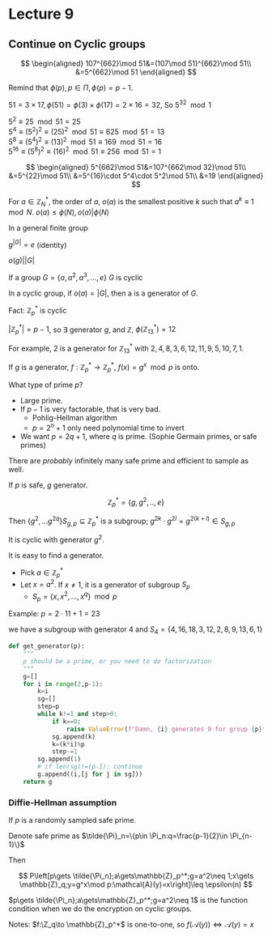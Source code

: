 # Lecture 9

## Continue on Cyclic groups

$$
\begin{aligned}
107^{662}\mod 51&=(107\mod 51)^{662}\mod 51\\
&=5^{662}\mod 51
\end{aligned}
$$

Remind that $\phi(p),p\in\Pi,\phi(p)=p-1$.

$51=3\times 17,\phi(51)=\phi(3)\times \phi(17)=2\times 16=32$, So $5^{32}\mod 1$

$5^2\equiv 25\mod 51=25$  
$5^4\equiv (5^2)^2\equiv(25)^2 \mod 51\equiv 625\mod 51=13$  
$5^8\equiv (5^4)^2\equiv(13)^2 \mod 51\equiv 169\mod 51=16$  
$5^16\equiv (5^8)^2\equiv(16)^2 \mod 51\equiv 256\mod 51=1$  

$$
\begin{aligned}
5^{662}\mod 51&=107^{662\mod 32}\mod 51\\
&=5^{22}\mod 51\\
&=5^{16}\cdot 5^4\cdot 5^2\mod 51\\
&=19
\end{aligned}
$$

For $a\in \mathbb{Z}_N^*$, the order of $a$, $o(a)$ is the smallest positive $k$ such that $a^k\equiv 1\mod N$. $o(a)\leq \phi(N),o(a)|\phi (N)$

In a general finite group

$g^{|G|}=e$ (identity)

$o(g)\vert |G|$

If a group $G=\{a,a^2,a^3,...,e\}$ $G$ is cyclic

In a cyclic group, if $o(a)=|G|$, then a is a generator of $G$.

Fact: $\mathbb{Z}^*_p$ is cyclic

$|\mathbb{Z}^*_p|=p-1$, so $\exists$ generator $g$, and $\mathbb{Z}$, $\phi(\mathbb{Z}_{13}^*)=12$

For example, $2$ is a generator for $\mathbb{Z}_{13}^*$ with $2,4,8,3,6,12,11,9,5,10,7,1$.

If $g$ is a generator, $f:\mathbb{Z}_p^*\to \mathbb{Z}_p^*$, $f(x)=g^x \mod p$ is onto.

What type of prime $p$?

- Large prime.
- If $p-1$ is very factorable, that is very bad.
  - Pohlig-Hellman algorithm
  - $p=2^n+1$ only need polynomial time to invert
- We want $p=2q+1$, where $q$ is prime. (Sophie Germain primes, or safe primes)

There are _probably_ infinitely many safe prime and efficient to sample as well.

If $p$ is safe, $g$ generator.

$$
\mathbb{Z}_p^*=\{g,g^2,..,e\}
$$

Then $\{g^2,...g^{2q}\}S_{g,p}\subseteq \mathbb{Z}_p^*$ is a subgroup; $g^{2k}\cdot g^{2l}=g^{2(k+l)}\in S_{g,p}$

It is cyclic with generator $g^2$.

It is easy to find a generator.

- Pick $a\in \mathbb{Z}_p^*$
- Let $x=a^2$. If $x\neq 1$, it is a generator of subgroup $S_p$
  - $S_p=\{x,x^2,...,x^q\}\mod p$

Example: $p=2\cdot 11+1=23$

we have a subgroup with generator $4$ and $S_4=\{4,16,18,3,12,2,8,9,13,6,1\}$

```python
def get_generator(p):
    """
    p should be a prime, or you need to do factorization
    """
    g=[]
    for i in range(2,p-1):
        k=i
        sg=[]
        step=p
        while k!=1 and step>0:
            if k==0:
                raise ValueError(f"Damn, {i} generates 0 for group {p}")
            sg.append(k)
            k=(k*i)%p
            step-=1
        sg.append(1)
        # if len(sg)!=(p-1): continue
        g.append((i,[j for j in sg]))
    return g
```

### Diffie-Hellman assumption

If $p$ is a randomly sampled safe prime.

Denote safe prime as $\tilde{\Pi}_n=\{p\in \Pi_n:q=\frac{p-1}{2}\in \Pi_{n-1}\}$

Then

$$
P\left[p\gets \tilde{\Pi_n};a\gets\mathbb{Z}_p^*;g=a^2\neq 1;x\gets \mathbb{Z}_q;y=g^x\mod p:\mathcal{A}(y)=x\right]\leq \epsilon(n)
$$

$p\gets \tilde{\Pi_n};a\gets\mathbb{Z}_p^*;g=a^2\neq 1$ is the function condition when we do the encryption on cyclic groups.

Notes: $f:\Z_q\to \mathbb{Z}_p^*$ is one-to-one, so $f(\mathcal{A}(y))\iff \mathcal{A}(y)=x$


